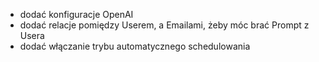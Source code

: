 - dodać konfiguracje OpenAI
- dodać relacje pomiędzy Userem, a Emailami, żeby móc brać Prompt z Usera
- dodać włączanie trybu automatycznego schedulowania
  
